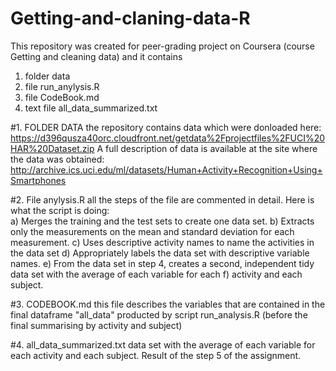 # Getting-and-claning-data-R
This repository was created for peer-grading project on Coursera (course Getting and cleaning data) and it contains
1. folder data
2. file run_anylysis.R
3. file CodeBook.md
4. text file all_data_summarized.txt

#1. FOLDER DATA
the repository contains data which were donloaded here: https://d396qusza40orc.cloudfront.net/getdata%2Fprojectfiles%2FUCI%20HAR%20Dataset.zip
A full description of data is available at the site where the data was obtained: http://archive.ics.uci.edu/ml/datasets/Human+Activity+Recognition+Using+Smartphones

#2. File anylysis.R
all the steps of the file are commented in detail. Here is what the script is doing:  
a) Merges the training and the test sets to create one data set.
b) Extracts only the measurements on the mean and standard deviation for each measurement.
c) Uses descriptive activity names to name the activities in the data set
d) Appropriately labels the data set with descriptive variable names.
e) From the data set in step 4, creates a second, independent tidy data set with the average of each variable for each f) activity and each subject.

#3. CODEBOOK.md
this file describes the variables that are contained in the final dataframe "all_data" producted by script run_analysis.R (before the final summarising by activity and subject)

#4. all_data_summarized.txt
data set with the average of each variable for each activity and each subject. Result of the step 5 of the assignment.

